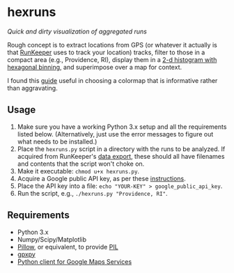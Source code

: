 # hexruns

*Quick and dirty visualization of aggregated runs*

Rough concept is to extract locations from GPS (or whatever it actually is that [RunKeeper](http://runkeeper.com) uses to track your location) tracks, filter to those in a compact area (e.g., Providence, RI), display them in a [2-d histogram with hexagonal binning](http://matplotlib.org/examples/pylab_examples/hexbin_demo.html), and superimpose over a map for context.

I found this [guide](http://matplotlib.org/users/colormaps.html) useful in choosing a colormap that is informative rather than aggravating.

## Usage

1. Make sure you have a working Python 3.x setup and all the requirements listed below. (Alternatively, just use the error messages to figure out what needs to be installed.)
2. Place the `hexruns.py` script in a directory with the runs to be analyzed. If acquired from RunKeeper's [data export](https://support.runkeeper.com/hc/en-us/articles/201109886-How-to-Export-your-RunKeeper-data), these should all have filenames and contents that the script won't choke on.
3. Make it executable: `chmod u+x hexruns.py`.
4. Acquire a Google public API key, as per these [instructions](https://github.com/googlemaps/google-maps-services-python).
5. Place the API key into a file: `echo "YOUR-KEY" > google_public_api_key`.
6. Run the script, e.g., `./hexruns.py "Providence, RI"`.

## Requirements

* Python 3.x
* Numpy/Scipy/Matplotlib
* [Pillow](https://python-pillow.github.io/), or equivalent, to provide [PIL](http://www.pythonware.com/products/pil/)
* [gpxpy](https://github.com/tkrajina/gpxpy)
* [Python client for Google Maps Services](https://github.com/googlemaps/google-maps-services-python)
